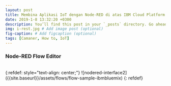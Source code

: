 ```yaml
---
layout: post
title: Membina Aplikasi IoT dengan Node-RED di atas IBM Cloud Platform - Bab 4. Pengenalan Node-RED (2)
date: 2019-1-8 13:32:20 +0300
description: You’ll find this post in your `_posts` directory. Go ahead and edit it and re-build the site to see your changes. # Add post description (optional)
img: i-rest.jpg # Add image post (optional)
fig-caption: # Add figcaption (optional)
tags: [Camaner, How to, IoT]
---
```


### Node-RED Flow Editor

<br/>
{:refdef: style="text-align: center;"}
![nodered-interface2]({{site.baseurl}}/assets/flows/flow-sample-ibmbluemix)
{: refdef}
<br/>